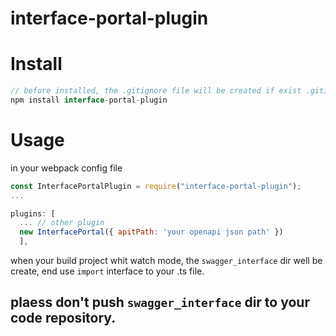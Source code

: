 # interface-portal-plugin

# Install

```js
// before installed, the .gitignore file will be created if exist .gitignore then insert some string
npm install interface-portal-plugin
```

# Usage

in your webpack config file

```js
const InterfacePortalPlugin = require("interface-portal-plugin");
...

plugins: [
  ... // other plugin
  new InterfacePortal({ apitPath: 'your openapi json path' })
  ],
```

when your build project whit watch mode,
the `swagger_interface` dir well be create,
end use `import` interface to your .ts file.

## plaess don't push `swagger_interface` dir to your code repository.
